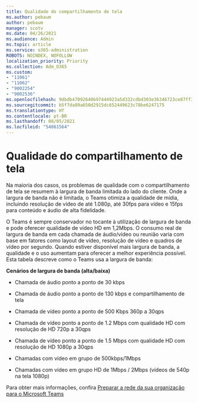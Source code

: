 ```yaml
---
title: Qualidade do compartilhamento de tela
ms.author: pebaum
author: pebaum
manager: scotv
ms.date: 04/26/2021
ms.audience: Admin
ms.topic: article
ms.service: o365-administration
ROBOTS: NOINDEX, NOFOLLOW
localization_priority: Priority
ms.collection: Adm_O365
ms.custom:
- "11061"
- "11062"
- "9002254"
- "9002536"
ms.openlocfilehash: 9dbdb47092640b97444923a5d332cdbd303e36346723ce87ff39afee19ee1e9d
ms.sourcegitcommit: b5f7da89a650d2915dc652449623c78be6247175
ms.translationtype: HT
ms.contentlocale: pt-BR
ms.lasthandoff: 08/05/2021
ms.locfileid: "54061564"
---
```

# <a name="screen-sharing-quality"></a>Qualidade do compartilhamento de tela

Na maioria dos casos, os problemas de qualidade com o compartilhamento de tela se resumem à largura de banda limitada do lado do cliente.  Onde a largura de banda não é limitada, o Teams otimiza a qualidade de mídia, incluindo resolução de vídeo de até 1.080p, até 30fps para vídeo e 15fps para conteúdo e áudio de alta fidelidade.

O Teams é sempre conservador no tocante à utilização de largura de banda e pode oferecer qualidade de vídeo HD em 1,2Mbps. O consumo real de largura de banda em cada chamada de áudio/vídeo ou reunião varia com base em fatores como layout de vídeo, resolução de vídeo e quadros de vídeo por segundo. Quando estiver disponível mais largura de banda, a qualidade e o uso aumentam para oferecer a melhor experiência possível. Esta tabela descreve como o Teams usa a largura de banda:

**Cenários de largura de banda (alta/baixa)**

- Chamada de áudio ponto a ponto de 30 kbps

- Chamada de áudio ponto a ponto de 130 kbps e compartilhamento de tela

- Chamada de vídeo ponto a ponto de 500 Kbps 360p a 30qps

- Chamada de vídeo ponto a ponto de 1.2 Mbps com qualidade HD com resolução de HD 720p a 30qps

- Chamada de vídeo ponto a ponto de 1.5 Mbps com qualidade HD com resolução de HD 1080p a 30qps

- Chamadas com vídeo em grupo de 500kbps/1Mbps

- Chamadas com vídeo em grupo HD de 1Mbps / 2Mbps (vídeos de 540p na tela 1080p)

Para obter mais informações, confira [Preparar a rede da sua organização para o Microsoft Teams](https://docs.microsoft.com/microsoftteams/prepare-network#bandwidth-requirements)